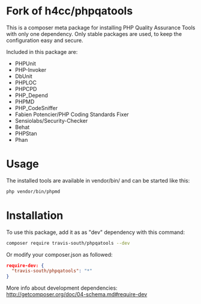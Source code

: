 Fork of h4cc/phpqatools 
==========

This is a composer meta package for installing PHP Quality Assurance Tools with only one dependency.
Only stable packages are used, to keep the configuration easy and secure.

Included in this package are:
- PHPUnit
- PHP-Invoker
- DbUnit
- PHPLOC
- PHPCPD
- PHP_Depend
- PHPMD
- PHP_CodeSniffer
- Fabien Potencier/PHP Coding Standards Fixer
- Sensiolabs/Security-Checker
- Behat
- PHPStan
- Phan


# Usage

The installed tools are available in vendor/bin/ and can be started like this:

```bash
php vendor/bin/phpmd
```

# Installation

To use this package, add it as as "dev" dependency with this command:

```bash
composer require travis-south/phpqatools --dev
```

Or modify your composer.json as followed:

```json
require-dev: {
  "travis-south/phpqatools": "*"
}
```

More info about development dependencies: http://getcomposer.org/doc/04-schema.md#require-dev


